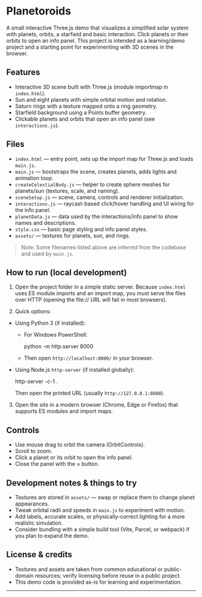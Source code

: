 # Planetoroids

A small interactive Three.js demo that visualizes a simplified solar system with planets, orbits, a starfield and basic interaction. Click planets or their orbits to open an info panel. This project is intended as a learning/demo project and a starting point for experimenting with 3D scenes in the browser.

## Features

- Interactive 3D scene built with Three.js (module importmap in `index.html`).
- Sun and eight planets with simple orbital motion and rotation.
- Saturn rings with a texture mapped onto a ring geometry.
- Starfield background using a Points buffer geometry.
- Clickable planets and orbits that open an info panel (see `interactions.js`).

## Files

- `index.html` — entry point, sets up the import map for Three.js and loads `main.js`.
- `main.js` — bootstraps the scene, creates planets, adds lights and animation loop.
- `createCelestialBody.js` — helper to create sphere meshes for planets/sun (textures, scale, and naming).
- `sceneSetup.js` — scene, camera, controls and renderer initialization.
- `interactions.js` — raycast-based click/hover handling and UI wiring for the info panel.
- `planetData.js` — data used by the interactions/info panel to show names and descriptions.
- `style.css` — basic page styling and info panel styles.
- `assets/` — textures for planets, sun, and rings.

> Note: Some filenames listed above are inferred from the codebase and used by `main.js`.

## How to run (local development)

1. Open the project folder in a simple static server. Because `index.html` uses ES module imports and an import map, you must serve the files over HTTP (opening the file:// URL will fail in most browsers).

2. Quick options:

- Using Python 3 (if installed):

  - For Windows PowerShell:

    python -m http.server 8000

  - Then open `http://localhost:8000/` in your browser.

- Using Node.js `http-server` (if installed globally):

  http-server -c-1 .

  Then open the printed URL (usually `http://127.0.0.1:8080`).

3. Open the site in a modern browser (Chrome, Edge or Firefox) that supports ES modules and import maps.

## Controls

- Use mouse drag to orbit the camera (OrbitControls).
- Scroll to zoom.
- Click a planet or its orbit to open the info panel.
- Close the panel with the × button.

## Development notes & things to try

- Textures are stored in `assets/` — swap or replace them to change planet appearances.
- Tweak orbital radii and speeds in `main.js` to experiment with motion.
- Add labels, accurate scales, or physically-correct lighting for a more realistic simulation.
- Consider bundling with a simple build tool (Vite, Parcel, or webpack) if you plan to expand the demo.

## License & credits

- Textures and assets are taken from common educational or public-domain resources; verify licensing before reuse in a public project.
- This demo code is provided as-is for learning and experimentation.

---